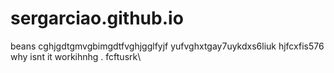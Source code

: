 # sergarciao.github.io
beans
cghjgdtgmvgbimgdtfvghjgglfyjf yufvghxtgay7uykdxs6liuk hjfcxfis576
why isnt it workihnhg . fcftusrk\


